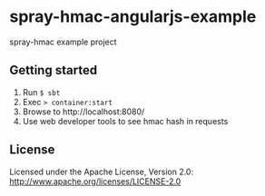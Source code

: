 spray-hmac-angularjs-example
============================

spray-hmac example project

## Getting started

1. Run ```$ sbt```
2. Exec ```> container:start```
3. Browse to http://localhost:8080/
4. Use web developer tools to see hmac hash in requests

## License
Licensed under the Apache License, Version 2.0: http://www.apache.org/licenses/LICENSE-2.0
